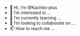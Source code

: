- 👋 Hi, I’m @Kachito-plus
- 👀 I’m interested in ...
- 🌱 I’m currently learning ...
- 💞️ I’m looking to collaborate on ...
- 📫 How to reach me ...

<!---
Kachito-plus/Kachito-plus is a ✨ special ✨ repository because its `README.md` (this file) appears on your GitHub profile.
You can click the Preview link to take a look at your changes.
--->

